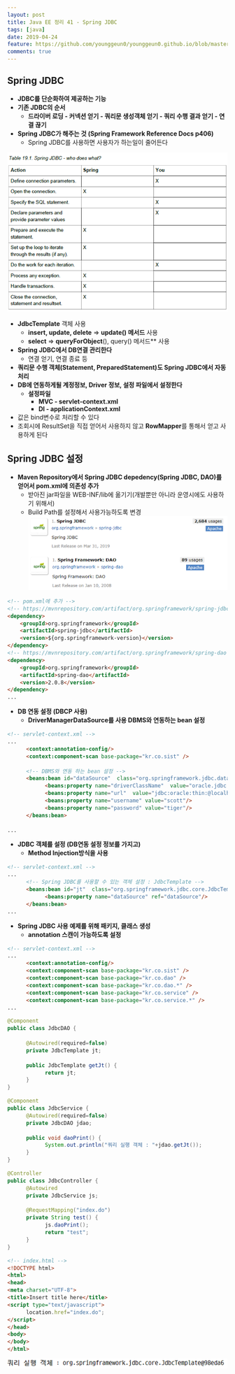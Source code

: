 ```yaml
---
layout: post
title: Java EE 정리 41 - Spring JDBC
tags: [java]
date: 2019-04-24
feature: https://github.com/younggeun0/younggeun0.github.io/blob/master/_posts/img/javaEe/JavaEeImageFeature.png?raw=true
comments: true
---
```


## Spring JDBC

* **JDBC를 단순화하여 제공하는 기능**
* **기존 JDBC의 순서**
  * **드라이버 로딩 - 커넥션 얻기 - 쿼리문 생성객체 얻기 - 쿼리 수행 결과 얻기 - 연결 끊기**
* **Spring JDBC가 해주는 것 (Spring Framework Reference Docs p406)**
  * Spring JDBC를 사용하면 사용자가 하는일이 줄어든다

![01](https://github.com/younggeun0/younggeun0.github.io/blob/master/_posts/img/javaEe/41/01.png?raw=true)


* **JdbcTemplate** 객체 사용
  * **insert, update, delete** => **update() 메서드** 사용
  * **select** => **queryForObject**(), query() 메서드** 사용
* **Spring JDBC에서 DB연결 관리한다**
  * 연결 얻기, 연결 종료 등
* **쿼리문 수행 객체(Statement, PreparedStatement)도 Spring JDBC에서 자동 처리**
* **DB에 연동하게될 계정정보, Driver 정보, 설정 파일에서 설정한다**
  * **설정파일**
    * **MVC - servlet-context.xml**
    * **DI - applicationContext.xml**
* 값은 bind변수로 처리할 수 있다
* 조회시에 ResultSet을 직접 얻어서 사용하지 않고 **RowMapper**를 통해서 얻고 사용하게 된다



## Spring JDBC 설정

* **Maven Repository에서 Spring JDBC depedency(Spring JDBC, DAO)를 얻어서 pom.xml에 의존성 추가**
  * 받아진 jar파일을 WEB-INF/lib에 옮기기(개발뿐만 아니라 운영시에도 사용하기 위해서)
  * Build Path를 설정해서 사용가능하도록 변경
![02](https://github.com/younggeun0/younggeun0.github.io/blob/master/_posts/img/javaEe/41/02.png?raw=true)

```html
<!-- pom.xml에 추가 -->
<!-- https://mvnrepository.com/artifact/org.springframework/spring-jdbc  -->
<dependency>
    <groupId>org.springframework</groupId>
    <artifactId>spring-jdbc</artifactId>
    <version>${org.springframework-version}</version>
</dependency>
<!-- https://mvnrepository.com/artifact/org.springframework/spring-dao -->
<dependency>
    <groupId>org.springframework</groupId>
    <artifactId>spring-dao</artifactId>
    <version>2.0.8</version>
</dependency>
...
```


* **DB 연동 설정 (DBCP 사용)**
  * **DriverManagerDataSource를 사용 DBMS와 연동하는 bean 설정**

```html
<!-- servlet-context.xml -->
...
      <context:annotation-config/>
      <context:component-scan base-package="kr.co.sist" />
      
      <!-- DBMS와 연동 하는 bean 설정 -->
      <beans:bean id="dataSource"  class="org.springframework.jdbc.datasource.DriverManagerDataSource">
            <beans:property name="driverClassName"  value="oracle.jdbc.OracleDriver"/>
            <beans:property name="url"  value="jdbc:oracle:thin:@localhost:1521:orcl"/>
            <beans:property name="username" value="scott"/>
            <beans:property name="password" value="tiger"/>
      </beans:bean>
      
...
```

* **JDBC 객체를 설정 (DB연동 설정 정보를 가지고)**
  * **Method Injection방식을 사용**

```html
<!-- servlet-context.xml -->
...
      <!-- Spring JDBC를 사용할 수 있는 객체 설정 : JdbcTemplate -->
      <beans:bean id="jt"  class="org.springframework.jdbc.core.JdbcTemplate">
            <beans:property name="dataSource" ref="dataSource"/>
      </beans:bean>
...
```


* **Spring JDBC 사용 예제를 위해 패키지, 클래스 생성**
  * **annotation 스캔이 가능하도록 설정**

```html
<!-- servlet-context.xml -->
...
      <context:annotation-config/>
      <context:component-scan base-package="kr.co.sist" />
      <context:component-scan base-package="kr.co.dao" />
      <context:component-scan base-package="kr.co.dao.*" />
      <context:component-scan base-package="kr.co.service" />
      <context:component-scan base-package="kr.co.service.*" />
...
```

```java
@Component
public class JdbcDAO {
      
      @Autowired(required=false)
      private JdbcTemplate jt;
      
      public JdbcTemplate getJt() {
            return jt;
      }
}
```

```java
@Component
public class JdbcService {
      @Autowired(required=false)
      private JdbcDAO jdao;
      
      public void daoPrint() {
            System.out.println("쿼리 실행 객체 : "+jdao.getJt());
      }
}
```

```java
@Controller
public class JdbcController {
      @Autowired
      private JdbcService js;
      
      @RequestMapping("index.do")
      private String test() {
            js.daoPrint();
            return "test";
      }
}
```

```html
<!-- index.html -->
<!DOCTYPE html>
<html>
<head>
<meta charset="UTF-8">
<title>Insert title here</title>
<script type="text/javascript">
      location.href="index.do";
</script>
</head>
<body>
</body>
</html>
```

![03](https://github.com/younggeun0/younggeun0.github.io/blob/master/_posts/img/javaEe/41/03.png?raw=true)

